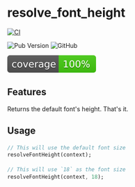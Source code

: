 # resolve_font_height

[![CI](https://github.com/zippa-pizza/resolve_font_height/actions/workflows/ci.yml/badge.svg?event=push)](https://github.com/zippa-pizza/resolve_font_height/actions/workflows/ci.yml)

![Pub Version](https://img.shields.io/pub/v/resolve_font_height)
![GitHub](https://img.shields.io/github/license/zippa-pizza/resolve_font_height)

![Coverage](https://github.com/zippa-pizza/resolve_font_height/raw/main/coverage_badge.svg)

## Features

Returns the default font's height. That's it.

## Usage

```dart
// This will use the default font size
resolveFontHeight(context);

// This will use `18` as the font size
resolveFontHeight(context, 18);
```
